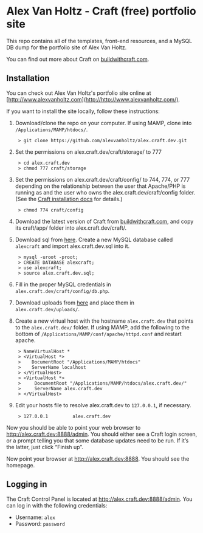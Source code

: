 # Alex Van Holtz - Craft (free) portfolio site

This repo contains all of the templates, front-end resources, and a MySQL DB dump for the portfolio site of Alex Van Holtz.

You can find out more about Craft on [buildwithcraft.com](http://buildwithcraft.com/).


## Installation

You can check out Alex Van Holtz's portfolio site online at [http://www.alexvanholtz.com](http://http://www.alexvanholtz.com/).

If you want to install the site locally, follow these instructions:

1. Download/clone the repo on your computer. If using MAMP, clone into `/Applications/MAMP/htdocs/`.

		> git clone https://github.com/alexvanholtz/alex.craft.dev.git

2. Set the permissions on alex.craft.dev/craft/storage/ to 777

		> cd alex.craft.dev
		> chmod 777 craft/storage

3. Set the permissions on alex.craft.dev/craft/config/ to 744, 774, or 777 depending on the relationship between the user that Apache/PHP is running as and the user who owns the alex.craft.dev/craft/config folder. (See the [Craft installation docs](http://docs.buildwithcraft.com/installing/installing.html#preparing-to-install) for details.)

		> chmod 774 craft/config

4. Download the latest version of Craft from [buildwithcraft.com](http://buildwithcraft.com), and copy its craft/app/ folder into alex.craft.dev/craft/.

5. Download sql from [here](http://alexvanholtz.com/uploads/downloads/alex.craft.dev.sql). Create a new MySQL database called `alexcraft` and import alex.craft.dev.sql into it.

		> mysql -uroot -proot;
		> CREATE DATABASE alexcraft;
		> use alexcraft;
		> source alex.craft.dev.sql;

6. Fill in the proper MySQL credentials in `alex.craft.dev/craft/config/db.php`.

7. Download uploads from [here](httphttp://alexvanholtz.com/uploads/downloads/AlexCraftUploads.zip) and place them in `alex.craft.dev/uploads/`.

8. Create a new virtual host with the hostname `alex.craft.dev` that points to the `alex.craft.dev/` folder. If using MAMP, add the following to the bottom of `/Applications/MAMP/conf/apache/httpd.conf` and restart apache.

		> NameVirtualHost *
        > <VirtualHost *>
        >    DocumentRoot "/Applications/MAMP/htdocs"
        >    ServerName localhost
		> </VirtualHost>
		> <VirtualHost *>
		>     DocumentRoot "/Applications/MAMP/htdocs/alex.craft.dev/"
		>     ServerName alex.craft.dev
		> </VirtualHost>

9. Edit your hosts file to resolve alex.craft.dev to `127.0.0.1`, if necessary.
		
		> 127.0.0.1  		alex.craft.dev

Now you should be able to point your web browser to http://alex.craft.dev:8888/admin. You should either see a Craft login screen, or a prompt telling you that some database updates need to be run. If it’s the latter, just click “Finish up”.

Now point your browser at http://alex.craft.dev:8888. You should see the homepage.


## Logging in

The Craft Control Panel is located at http://alex.craft.dev:8888/admin. You can log in with the following credentials:

* Username: `alex`
* Password: `password`